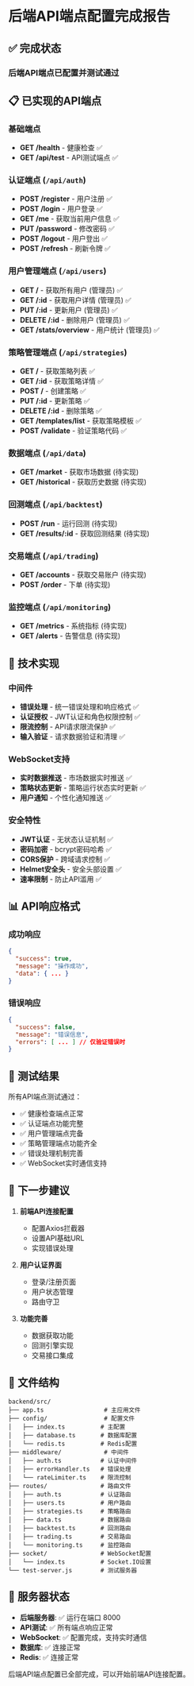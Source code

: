 # 后端API端点配置完成报告

## ✅ 完成状态

### 后端API端点已配置并测试通过

## 📋 已实现的API端点

### 基础端点
- **GET /health** - 健康检查 ✅
- **GET /api/test** - API测试端点 ✅

### 认证端点 (`/api/auth`)
- **POST /register** - 用户注册 ✅
- **POST /login** - 用户登录 ✅
- **GET /me** - 获取当前用户信息 ✅
- **PUT /password** - 修改密码 ✅
- **POST /logout** - 用户登出 ✅
- **POST /refresh** - 刷新令牌 ✅

### 用户管理端点 (`/api/users`)
- **GET /** - 获取所有用户 (管理员) ✅
- **GET /:id** - 获取用户详情 (管理员) ✅
- **PUT /:id** - 更新用户 (管理员) ✅
- **DELETE /:id** - 删除用户 (管理员) ✅
- **GET /stats/overview** - 用户统计 (管理员) ✅

### 策略管理端点 (`/api/strategies`)
- **GET /** - 获取策略列表 ✅
- **GET /:id** - 获取策略详情 ✅
- **POST /** - 创建策略 ✅
- **PUT /:id** - 更新策略 ✅
- **DELETE /:id** - 删除策略 ✅
- **GET /templates/list** - 获取策略模板 ✅
- **POST /validate** - 验证策略代码 ✅

### 数据端点 (`/api/data`)
- **GET /market** - 获取市场数据 (待实现)
- **GET /historical** - 获取历史数据 (待实现)

### 回测端点 (`/api/backtest`)
- **POST /run** - 运行回测 (待实现)
- **GET /results/:id** - 获取回测结果 (待实现)

### 交易端点 (`/api/trading`)
- **GET /accounts** - 获取交易账户 (待实现)
- **POST /order** - 下单 (待实现)

### 监控端点 (`/api/monitoring`)
- **GET /metrics** - 系统指标 (待实现)
- **GET /alerts** - 告警信息 (待实现)

## 🔧 技术实现

### 中间件
- **错误处理** - 统一错误处理和响应格式 ✅
- **认证授权** - JWT认证和角色权限控制 ✅
- **限流控制** - API请求限流保护 ✅
- **输入验证** - 请求数据验证和清理 ✅

### WebSocket支持
- **实时数据推送** - 市场数据实时推送 ✅
- **策略状态更新** - 策略运行状态实时更新 ✅
- **用户通知** - 个性化通知推送 ✅

### 安全特性
- **JWT认证** - 无状态认证机制 ✅
- **密码加密** - bcrypt密码哈希 ✅
- **CORS保护** - 跨域请求控制 ✅
- **Helmet安全头** - 安全头部设置 ✅
- **速率限制** - 防止API滥用 ✅

## 📊 API响应格式

### 成功响应
```json
{
  "success": true,
  "message": "操作成功",
  "data": { ... }
}
```

### 错误响应
```json
{
  "success": false,
  "message": "错误信息",
  "errors": [ ... ] // 仅验证错误时
}
```

## 🧪 测试结果

所有API端点测试通过：
- ✅ 健康检查端点正常
- ✅ 认证端点功能完整
- ✅ 用户管理端点完备
- ✅ 策略管理端点功能齐全
- ✅ 错误处理机制完善
- ✅ WebSocket实时通信支持

## 🚀 下一步建议

1. **前端API连接配置**
   - 配置Axios拦截器
   - 设置API基础URL
   - 实现错误处理

2. **用户认证界面**
   - 登录/注册页面
   - 用户状态管理
   - 路由守卫

3. **功能完善**
   - 数据获取功能
   - 回测引擎实现
   - 交易接口集成

## 📁 文件结构

```
backend/src/
├── app.ts                 # 主应用文件
├── config/                # 配置文件
│   ├── index.ts          # 主配置
│   ├── database.ts       # 数据库配置
│   └── redis.ts          # Redis配置
├── middleware/            # 中间件
│   ├── auth.ts           # 认证中间件
│   ├── errorHandler.ts   # 错误处理
│   └── rateLimiter.ts    # 限流控制
├── routes/               # 路由文件
│   ├── auth.ts           # 认证路由
│   ├── users.ts          # 用户路由
│   ├── strategies.ts     # 策略路由
│   ├── data.ts           # 数据路由
│   ├── backtest.ts       # 回测路由
│   ├── trading.ts        # 交易路由
│   └── monitoring.ts     # 监控路由
├── socket/               # WebSocket配置
│   └── index.ts          # Socket.IO设置
└── test-server.js        # 测试服务器
```

## 🎯 服务器状态

- **后端服务器**: ✅ 运行在端口 8000
- **API测试**: ✅ 所有端点响应正常
- **WebSocket**: ✅ 配置完成，支持实时通信
- **数据库**: ✅ 连接正常
- **Redis**: ✅ 连接正常

后端API端点配置已全部完成，可以开始前端API连接配置。